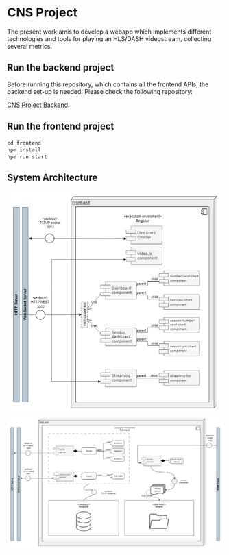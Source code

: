 # CNS Project 
The present work amis to develop a webapp which implements different technologies and tools for playing an HLS/DASH videostream, collecting several metrics.

## Run the backend project 
Before running this repository, which contains all the frontend APIs, the backend set-up is needed. Please check the following repository: 

[CNS Project Backend](https://github.com/fenix-hub/cns-project-backend).

## Run the frontend project
```
cd frontend
npm install
npm run start
```
## System Architecture

<div align="center">
<img src=frontend-arch.drawio.png>
</div>

<div align="center">
<img src=backend-arch.drawio.png>
</div>
